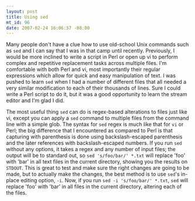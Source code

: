 ```yaml
--- 
layout: post
title: Using sed
mt_id: 96
date: 2007-02-24 16:06:57 -08:00
---
```

Many people don't have a clue how to use old-school Unix commands such as `sed` and I can say that I was in that camp until recently.  Previously, I would be more inclined to write a script in Perl or open up vi to perform complex and repetitive replacement tasks across multiple files.  I'm comfortable with both Perl and vi, most importantly their regular expressions which allow for quick and easy manipulation of text.  I was pushed to learn `sed` when I had a number of different files that all needed a very similar modification to each of their thousands of lines.  Sure I could write a Perl script to do it, but it was a good opportunity to learn the stream editor and I'm glad I did.

The most useful thing `sed` can do is regex-based alterations to files just like vi, except you can apply a `sed` command to multiple files from the command line with a simple glob.  The syntax for `sed` regex is much like that for `vi` or Perl; the big difference that I encountered as compared to Perl is that capturing with parenthesis is done using backslash-escaped parenthesis and the later references with backslash-escaped numbers.  If you run `sed` without any options, it takes a regex and any number of input files; the output will be to standard out, so `sed 's/foo/bar/' *.txt` will replace 'foo' with 'bar' in all text files in the current directory, showing you the results on `STDOUT`. This is great to test and make sure the right changes are going to be made, but to actually make the changes, the best method is to use `sed`'s in-place editing option, `-i`.  Now, if you run `sed -i 's/foo/bar/' *.txt`, `sed` will replace 'foo' with 'bar' in all files in the current directory, altering each of the files.
